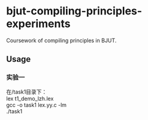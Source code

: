 # bjut-compiling-principles-experiments
Coursework of compiling principles in BJUT. 
## Usage
### 实验一
在/task1目录下：  
lex t1_demo_lzh.lex  
gcc -o task1 lex.yy.c -lm  
./task1